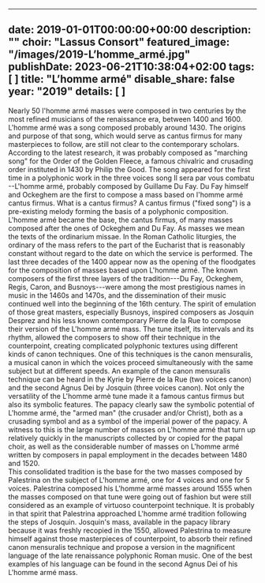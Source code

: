 
---
date: 2019-01-01T00:00:00+00:00
description: ""
choir: "Lassus Consort"
featured_image: "/images/2019-L’homme_armé.jpg"
publishDate: 2023-06-21T10:38:04+02:00
tags: [
]
title: "L’homme armé"
disable_share: false
year: "2019"
details: [
]
---
Nearly 50 l'homme armé masses were composed in two centuries by the most refined musicians of the renaissance era, between 1400 and 1600.
L'homme armé was a song composed probably around 1430. The origins and purpose of that song, which would serve as cantus firmus for many masterpieces to follow, are still not clear to the contemporary scholars. According to the latest research, it was probably composed as "marching song" for the Order of the Golden Fleece, a famous chivalric and crusading order instituted in 1430 by Philip the Good.
The song appeared for the first time in a polyphonic work in the three voices song Il sera par vous combatu --L'homme armé, probably composed by Guillame Du Fay. Du Fay himself and Ockeghem are the first to compose a mass based on l'homme armé cantus firmus. What is a cantus firmus? A cantus firmus ("fixed song") is a pre-existing melody forming the basis of a polyphonic composition. L'homme armé became the base, the cantus firmus, of many masses composed after the ones of Ockeghem and Du Fay. As masses we mean the texts of the ordinarium missae. In the Roman Catholic liturgies, the ordinary of the mass refers to the part of the Eucharist that is reasonably constant without regard to the date on which the service is performed.
The last three decades of the 1400 appear now as the opening of the floodgates for the composition of masses based upon L'homme armé. The known composers of the first three layers of the tradition---Du Fay, Ockeghem, Regis, Caron, and Busnoys---were among the most prestigious names in music in the 1460s and 1470s, and the dissemination of their music continued well into the beginning of the 16th century. The spirit of emulation of those great masters, especially Busnoys, inspired composers as Josquin Desprez and his less known contemporary Pierre de la Rue to compose their version of the L'homme armé mass.
The tune itself, its intervals and its rhythm, allowed the composers to show off their technique in the counterpoint, creating complicated polyphonic textures using different kinds of canon techniques. One of this techniques is the canon mensuralis, a musical canon in which the voices proceed simultaneously with the same subject but at different speeds.
An example of the canon mensuralis technique can be heard in the Kyrie by Pierre de la Rue (two voices canon) and the second Agnus Dei by Josquin (three voices canon).
Not only the versatility of the L'homme armè tune made it a famous cantus firmus but also its symbolic features. The papacy clearly saw the symbolic potential of L'homme armé, the "armed man" (the crusader and/or Christ), both as a crusading symbol and as a symbol of the imperial power of the papacy. A witness to this is the large number of masses on L'homme armé that turn up relatively quickly in the manuscripts collected by or copied for the papal choir, as well as the considerable number of masses on L'homme armé written by composers in papal employment in the decades between 1480 and 1520.\
This consolidated tradition is the base for the two masses composed by Palestrina on the subject of L'homme armé, one for 4 voices and one for 5 voices. Palestrina composed his L'homme armé masses around 1555 when the masses composed on that tune were going out of fashion but were still considered as an example of virtuoso counterpoint technique. It is probably in that spirit that Palestrina approached L'homme armé tradition following the steps of Josquin. Josquin's mass, available in the papacy library because it was freshly recopied in the 1550, allowed Palestrina to measure himself against those masterpieces of counterpoint, to absorb their refined canon mensuralis technique and propose a version in the magnificent language of the late renaissance polyphonic Roman music. One of the best examples of his language can be found in the second Agnus Dei of his L'homme armé mass.
